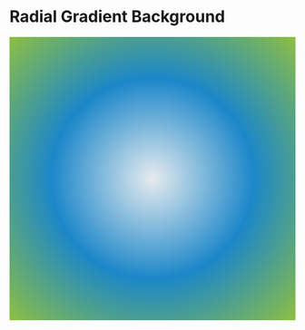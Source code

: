 <!DOCTYPE html>
<html>
  <head>
    <title>Title of the document</title>
    <style>
      #grad {
        height: 500px;
        background-color: grey;/* For browsers that do not support gradients */
        background-image: radial-gradient(#e6ebef, #1c87c9, #8ebf42);
      }
    </style>
  </head>
  <body>
    <h1>Radial Gradient Background</h1>
    <div id="grad"></div>
  </body>
</html>
